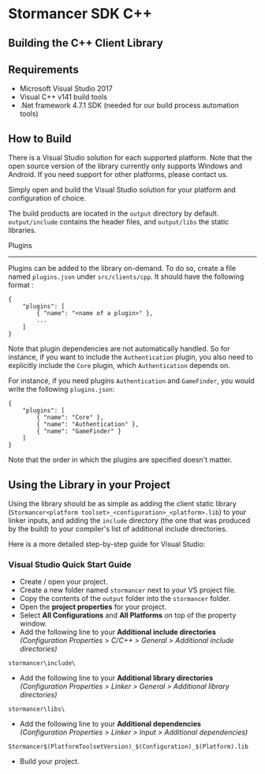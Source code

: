 # Stormancer SDK C++

## Building the C++ Client Library

Requirements
------------

- Microsoft Visual Studio 2017
- Visual C++ v141 build tools
- .Net framework 4.7.1 SDK (needed for our build process automation tools)

How to Build
------------

There is a Visual Studio solution for each supported platform. Note that the open source version of the library currently only supports Windows and Android. If you need support for other platforms, please contact us.

Simply open and build the Visual Studio solution for your platform and configuration of choice.

The build products are located in the `output` directory by default. `output/include` contains the header files, and `output/libs` the static libraries.

Plugins
*******

Plugins can be added to the library on-demand.
To do so, create a file named `plugins.json` under `src/clients/cpp`.
It should have the following format :

	{
		"plugins": [
			{ "name": "<name of a plugin>" },
			...
		]
	}

Note that plugin dependencies are not automatically handled. So for instance, if you want to include the `Authentication` plugin, you also need to explicitly include the `Core` plugin, which `Authentication` depends on.

For instance, if you need plugins `Authentication` and `GameFinder`, you would write the following `plugins.json`:

	{
		"plugins": [
			{ "name": "Core" },
			{ "name": "Authentication" },
			{ "name": "GameFinder" }
		]
	}

Note that the order in which the plugins are specified doesn't matter.

## Using the Library in your Project

Using the library should be as simple as adding the client static library (`Stormancer<platform toolset>_<configuration>_<platform>.lib`) to your linker inputs,
and adding the `include` directory (the one that was produced by the build) to your compiler's list of additional include directories.

Here is a more detailed step-by-step guide for Visual Studio:

### Visual Studio Quick Start Guide

- Create / open your project.
- Create a new folder named `stormancer` next to your VS project file.
- Copy the contents of the `output` folder into the `stormancer` folder.
- Open the **project properties**  for your project.
- Select **All Configurations** and **All Platforms** on top of the property window.  
- Add the following line to your **Additional include directories**  
*(Configuration Properties > C/C++ > General > Additional include directories)*  
```
stormancer\include\
```
- Add the following line to your **Additional library directories**  
*(Configuration Properties > Linker > General > Additional library directories)*  
```
stormancer\libs\
```
- Add the following line to your **Additional dependencies**  
*(Configuration Properties > Linker > Input > Additional dependencies)*  
```
Stormancer$(PlatformToolsetVersion)_$(Configuration)_$(Platform).lib
```
- Build your project.  
